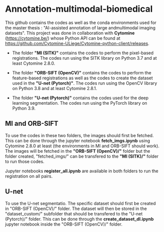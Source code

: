 # Annotation-multimodal-biomedical

This github contains the codes as well as the conda environments used for the master thesis : "AI-assisted annotation of large andmultimodal imaging datasets". This project was done in collaboration with **Cytomine** (https://cytomine.be/) whose Python API can be found at https://github.com/Cytomine-ULiege/Cytomine-python-client/releases.

* The folder **"MI (SITK)"** contains the codes to perform the pixel-based registrations. The codes run using the SITK library on Python 3.7 and at least Cytomine 2.8.0.

* The folder **"ORB-SIFT (OpenCV)"** contains the codes to perform the feature-based registrations as well as the codes to create the dataset used in the **"U-net (Pytorch)"**. The codes run using the OpenCV library on Python 3.8 and at least Cytomine 2.8.1.

* The folder **"U-net (Pytorch)"** contains the codes used for the deep learning segmentation. The codes run using the PyTorch library on Python 3.9.


## MI and ORB-SIFT
To use the codes in these two folders, the images should first be fetched. This can be done through the jupyter notebook **fetch_imgs.ipynb** using Cytomine 2.8.0 at least (the environments in MI and ORB-SIFT should work). The images will be fetched in the **"ORB-SIFT (OpenCV)/"** folder but the folder created, "fetched_imgs/" can be transfered to the **"MI (SITK)/"** folder to run those codes.

Jupyter notebooks **register_all.ipynb** are available in both folders to run the registration on all pairs.

## U-net
To use the U-net segmentatio. The specific dataset should first be created in "ORB-SIFT (OpenCV)/" folder. The dataset will then be stored in the "dataset_custom/" subfolder that should be transfered to the "U-net (Pytorch)/" folder. This can be done through the **create_dataset_dl.ipynb** jupyter notebook inside the "ORB-SIFT (OpenCV)/" folder.
